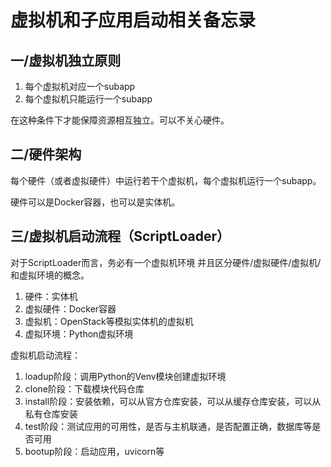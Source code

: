 # 虚拟机和子应用启动相关备忘录

## 一/虚拟机独立原则
1. 每个虚拟机对应一个subapp
2. 每个虚拟机只能运行一个subapp

在这种条件下才能保障资源相互独立。可以不关心硬件。

## 二/硬件架构

每个硬件（或者虚拟硬件）中运行若干个虚拟机，每个虚拟机运行一个subapp。

硬件可以是Docker容器，也可以是实体机。

## 三/虚拟机启动流程（ScriptLoader）
对于ScriptLoader而言，务必有一个虚拟机环境
并且区分硬件/虚拟硬件/虚拟机/和虚拟环境的概念。

1. 硬件：实体机
2. 虚拟硬件：Docker容器
3. 虚拟机：OpenStack等模拟实体机的虚拟机
4. 虚拟环境：Python虚拟环境

虚拟机启动流程：

1. loadup阶段：调用Python的Venv模块创建虚拟环境 
2. clone阶段：下载模块代码仓库
3. install阶段：安装依赖，可以从官方仓库安装，可以从缓存仓库安装，可以从私有仓库安装
4. test阶段：测试应用的可用性，是否与主机联通，是否配置正确，数据库等是否可用
5. bootup阶段：启动应用，uvicorn等
